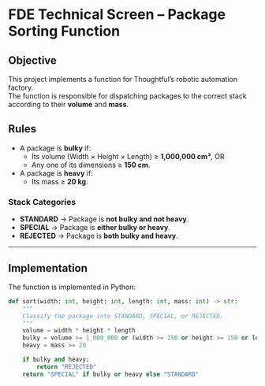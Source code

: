 # FDE Technical Screen – Package Sorting Function

## Objective
This project implements a function for Thoughtful’s robotic automation factory.  
The function is responsible for dispatching packages to the correct stack according to their **volume** and **mass**.  

## Rules
- A package is **bulky** if:
  - Its volume (Width × Height × Length) ≥ **1,000,000 cm³**, OR  
  - Any one of its dimensions ≥ **150 cm**.  
- A package is **heavy** if:
  - Its mass ≥ **20 kg**.  

### Stack Categories
- **STANDARD** → Package is **not bulky and not heavy**.  
- **SPECIAL** → Package is **either bulky or heavy**.  
- **REJECTED** → Package is **both bulky and heavy**.  

---

## Implementation
The function is implemented in Python:

```python
def sort(width: int, height: int, length: int, mass: int) -> str:
    """
    Classify the package into STANDARD, SPECIAL, or REJECTED.
    """
    volume = width * height * length
    bulky = volume >= 1_000_000 or (width >= 150 or height >= 150 or length >= 150)
    heavy = mass >= 20

    if bulky and heavy:
        return "REJECTED"
    return "SPECIAL" if bulky or heavy else "STANDARD"
